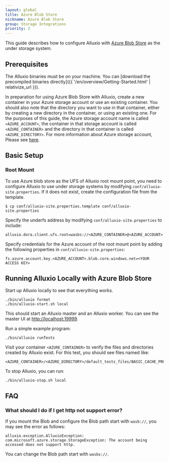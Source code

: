 ```yaml
---
layout: global
title: Azure Blob Store
nickname: Azure Blob Store
group: Storage Integrations
priority: 2
---
```



This guide describes how to configure Alluxio with [Azure Blob
Store](https://azure.microsoft.com/en-in/services/storage/blobs/) as the under storage system.

## Prerequisites

The Alluxio binaries must be on your machine.
You can [download the precompiled binaries directly]({{ '/en/overview/Getting-Started.html' | relativize_url }}).

In preparation for using Azure Blob Store with Alluxio, create a new container in your Azure
storage account or use an existing container. You should also note that the directory you want to
use in that container, either by creating a new directory in the container, or using an existing
one. For the purposes of this guide, the Azure storage account name is called `<AZURE_ACCOUNT>`, the
container in that storage account is called `<AZURE_CONTAINER>` and the directory in that container is
called `<AZURE_DIRECTORY>`. For more information about Azure storage account, Please see
[here](https://docs.microsoft.com/en-us/azure/storage/storage-create-storage-account).


## Basic Setup

### Root Mount

To use Azure blob store as the UFS of Alluxio root mount point,
you need to configure Alluxio to use under storage systems by modifying
`conf/alluxio-site.properties`. If it does not exist, create the configuration file from the
template.

```console
$ cp conf/alluxio-site.properties.template conf/alluxio-site.properties
```

Specify the underfs address by modifying `conf/alluxio-site.properties` to include:

```
alluxio.dora.client.ufs.root=wasbs://<AZURE_CONTAINER>@<AZURE_ACCOUNT>.blob.core.windows.net/<AZURE_DIRECTORY>/
```

Specify credentials for the Azure account of the root mount point by adding the following
properties in `conf/alluxio-site.properties`:

```
fs.azure.account.key.<AZURE_ACCOUNT>.blob.core.windows.net=<YOUR ACCESS KEY>
```

## Running Alluxio Locally with Azure Blob Store

Start up Alluxio locally to see that everything works.

```
./bin/alluxio format
./bin/alluxio-start.sh local
```

This should start an Alluxio master and an Alluxio worker. You can see the master UI at
[http://localhost:19999](http://localhost:19999).

Run a simple example program:

```
./bin/alluxio runTests
```

Visit your container `<AZURE_CONTAINER>` to verify the files and directories created by Alluxio exist. For this test, you should see files named like:

```
<AZURE_CONTAINER>/<AZURE_DIRECTORY>/default_tests_files/BASIC_CACHE_PROMOTE_CACHE_THROUGH
```

To stop Alluxio, you can run:

```
./bin/alluxio-stop.sh local
```

## FAQ
### What should I do if I get http not support error?
If you mount the Blob and configure the Blob path start with `wasb://`, you may see the error as follows:
```
alluxio.exception.AlluxioException: com.microsoft.azure.storage.StorageException: The account being accessed does not support http.
```
You can change the Blob path start with `wasbs://`.
